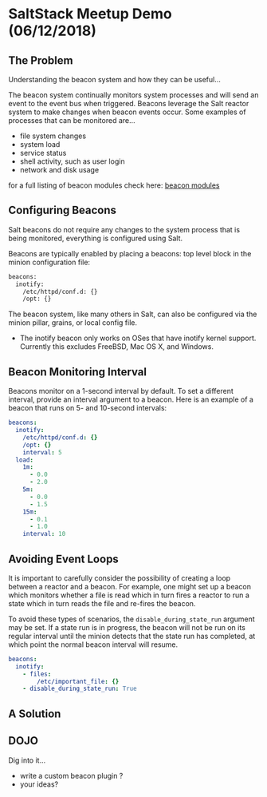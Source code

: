 # SaltStack Meetup Demo (06/12/2018)


## <a name='problem'></a> The Problem

Understanding the beacon system and how they can be useful...

The beacon system continually monitors system processes and will send an event to the event bus when triggered. Beacons leverage the Salt reactor system to make 
changes when beacon events occur. Some examples of processes that can be monitored are...

* file system changes
* system load
* service status
* shell activity, such as user login
* network and disk usage

for a full listing of beacon modules check here: [beacon modules](https://docs.saltstack.com/en/2015.8/ref/beacons/all/index.html#all-salt-beacons)

## <a name='configuration'></a> Configuring Beacons

Salt beacons do not require any changes to the system process that is being monitored, everything is configured using Salt.

Beacons are typically enabled by placing a beacons: top level block in the minion configuration file:

```bash
beacons:
  inotify:
    /etc/httpd/conf.d: {}
    /opt: {}
```
The beacon system, like many others in Salt, can also be configured via the minion pillar, grains, or local config file.

  * The inotify beacon only works on OSes that have inotify kernel support. Currently this excludes FreeBSD, Mac OS X, and Windows.

## <a name='interval'></a> Beacon Monitoring Interval

Beacons monitor on a 1-second interval by default. To set a different interval, provide an interval argument to a beacon.
Here is an example of a beacon that runs on 5- and 10-second intervals:

```YAML
beacons:
  inotify:
    /etc/httpd/conf.d: {}
    /opt: {}
    interval: 5
  load:
    1m:
      - 0.0
      - 2.0
    5m:
      - 0.0
      - 1.5
    15m:
      - 0.1
      - 1.0
    interval: 10
```

## <a name='event loops'></a> Avoiding Event Loops

It is important to carefully consider the possibility of creating a loop between a reactor and a beacon. For example, one might set up a beacon 
which monitors whether a file is read which in turn fires a reactor to run a state which in turn reads the file and re-fires the beacon.

To avoid these types of scenarios, the `disable_during_state_run` argument may be set. If a state run is in progress, the beacon will not be run 
on its regular interval until the minion detects that the state run has completed, at which point the normal beacon interval will resume.

```YAML
beacons:
  inotify:
    - files:
        /etc/important_file: {}
    - disable_during_state_run: True
```

## <a name='solution'></a> A Solution


## <a name='dojo'></a> DOJO

Dig into it...

* write a custom beacon plugin ?
* your ideas?

